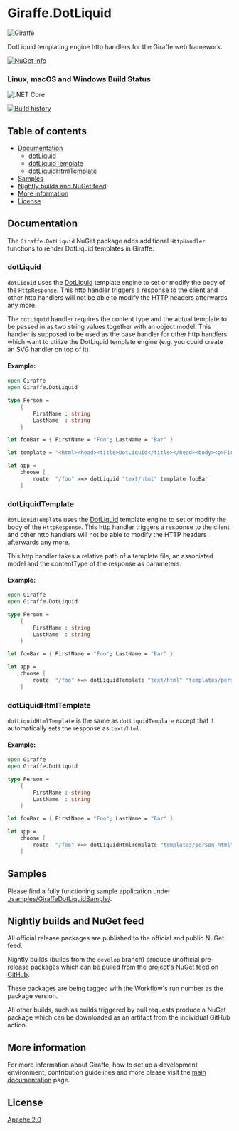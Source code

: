 # Giraffe.DotLiquid

![Giraffe](https://raw.githubusercontent.com/giraffe-fsharp/Giraffe/master/giraffe.png)

DotLiquid templating engine http handlers for the Giraffe web framework.

[![NuGet Info](https://buildstats.info/nuget/Giraffe.DotLiquid?includePreReleases=true)](https://www.nuget.org/packages/Giraffe.DotLiquid/)

### Linux, macOS and Windows Build Status

![.NET Core](https://github.com/giraffe-fsharp/Giraffe.DotLiquid/workflows/.NET%20Core/badge.svg?branch=develop)

[![Build history](https://buildstats.info/github/chart/giraffe-fsharp/Giraffe.DotLiquid?branch=develop&includeBuildsFromPullRequest=false)](https://github.com/giraffe-fsharp/Giraffe.DotLiquid/actions?query=branch%3Adevelop++)

## Table of contents

- [Documentation](#documentation)
    - [dotLiquid](#dotliquid)
    - [dotLiquidTemplate](#dotliquidtemplate)
    - [dotLiquidHtmlTemplate](#dotliquidhtmltemplate)
- [Samples](#samples)
- [Nightly builds and NuGet feed](#nightly-builds-and-nuget-feed)
- [More information](#more-information)
- [License](#license)

## Documentation

The `Giraffe.DotLiquid` NuGet package adds additional `HttpHandler` functions to render DotLiquid templates in Giraffe.

### dotLiquid

`dotLiquid` uses the [DotLiquid](http://dotliquidmarkup.org/) template engine to set or modify the body of the `HttpResponse`. This http handler triggers a response to the client and other http handlers will not be able to modify the HTTP headers afterwards any more.

The `dotLiquid` handler requires the content type and the actual template to be passed in as two string values together with an object model. This handler is supposed to be used as the base handler for other http handlers which want to utilize the DotLiquid template engine (e.g. you could create an SVG handler on top of it).

#### Example:

```fsharp
open Giraffe
open Giraffe.DotLiquid

type Person =
    {
        FirstName : string
        LastName  : string
    }

let fooBar = { FirstName = "Foo"; LastName = "Bar" }

let template = "<html><head><title>DotLiquid</title></head><body><p>First name: {{ firstName }}<br />Last name: {{ lastName }}</p></body></html>"

let app =
    choose [
        route  "/foo" >=> dotLiquid "text/html" template fooBar
    ]
```

### dotLiquidTemplate

`dotLiquidTemplate` uses the [DotLiquid](http://dotliquidmarkup.org/) template engine to set or modify the body of the `HttpResponse`. This http handler triggers a response to the client and other http handlers will not be able to modify the HTTP headers afterwards any more.

This http handler takes a relative path of a template file, an associated model and the contentType of the response as parameters.

#### Example:

```fsharp
open Giraffe
open Giraffe.DotLiquid

type Person =
    {
        FirstName : string
        LastName  : string
    }

let fooBar = { FirstName = "Foo"; LastName = "Bar" }

let app =
    choose [
        route  "/foo" >=> dotLiquidTemplate "text/html" "templates/person.html" fooBar
    ]
```

### dotLiquidHtmlTemplate

`dotLiquidHtmlTemplate` is the same as `dotLiquidTemplate` except that it automatically sets the response as `text/html`.

#### Example:

```fsharp
open Giraffe
open Giraffe.DotLiquid

type Person =
    {
        FirstName : string
        LastName  : string
    }

let fooBar = { FirstName = "Foo"; LastName = "Bar" }

let app =
    choose [
        route  "/foo" >=> dotLiquidHtmlTemplate "templates/person.html" fooBar
    ]
```

## Samples

Please find a fully functioning sample application under [./samples/GiraffeDotLiquidSample/](https://github.com/giraffe-fsharp/Giraffe.DotLiquid/tree/master/samples/GiraffeDotLiquidSample).

## Nightly builds and NuGet feed

All official release packages are published to the official and public NuGet feed.

Nightly builds (builds from the `develop` branch) produce unofficial pre-release packages which can be pulled from the [project's NuGet feed on GitHub](https://github.com/orgs/giraffe-fsharp/packages).

These packages are being tagged with the Workflow's run number as the package version.

All other builds, such as builds triggered by pull requests produce a NuGet package which can be downloaded as an artifact from the individual GitHub action.

## More information

For more information about Giraffe, how to set up a development environment, contribution guidelines and more please visit the [main documentation](https://github.com/giraffe-fsharp/Giraffe/blob/master/DOCUMENTATION.md) page.

## License

[Apache 2.0](https://raw.githubusercontent.com/giraffe-fsharp/Giraffe.DotLiquid/master/LICENSE)